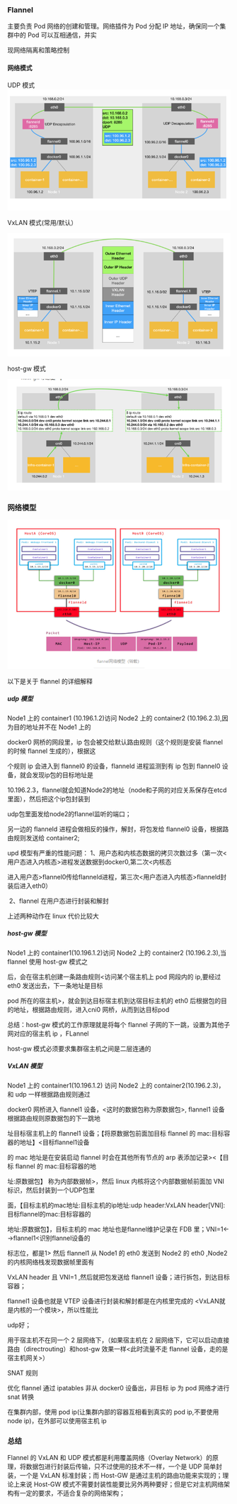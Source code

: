 ### Flannel

主要负责 Pod 网络的创建和管理。网络插件为 Pod 分配 IP 地址，确保同一个集群中的 Pod 可以互相通信，并实

现网络隔离和策略控制

#### 网络模式

UDP 模式
![2](网络插件-flannel.assets/2.png)

VxLAN 模式(常用/默认）

![3](网络插件-flannel.assets/3.png)

host-gw 模式

![4](网络插件-flannel.assets/4.png)

### 网络模型

![5](网络插件-flannel.assets/5.png)

以下是关于 flannel 的详细解释

##### udp 模型

Node1 上的 container1 (10.196.1.2)访问 Node2 上的 container2 (10.196.2.3),因为目的地址并不在 Node1 上的

docker0 网桥的网段里，ip 包会被交给默认路由规则（这个规则是安装 flannel 的时候 flannel 生成的），根据这

个规则 ip 会进入到 flannel0 的设备，flanneld 进程监测到有 ip 包到 flannel0 设备，就会发现ip包的目标地址是

10.196.2.3，flannel就会知道Node2的地址（node和子网的对应关系保存在etcd里面），然后把这个ip包封装到

udp包里面发给node2的flannel监听的端口；

另一边的 flanneld 进程会做相反的操作，解封，将包发给 flannel0 设备，根据路由规则发送给 container2;

upd 模型有严重的性能问题：
	1、用户态和内核态数据的拷贝次数过多（第一次<用户态进入内核态>进程发送数据到docker0,第二次<内核态

进入用户态>flannel0传给flanneld进程，第三次<用户态进入内核态>flanneld封装后进入eth0）

​	2、flannel 在用户态进行封装和解封

上述两种动作在 linux 代价比较大

#####  host-gw 模型

Node1 上的 container1(10.196.1.2)访问 Node2 上的 container2 (10.196.2.3),当 flannel 使用 host-gw 模式之

后，会在宿主机创建一条路由规则<访问某个宿主机上 pod 网段内的 ip,要经过 eth0 发送出去，下一条地址是目标

pod 所在的宿主机>，就会到达目标宿主机到达宿目标主机的 eth0 后根据包的目的地址，根据路由规则，进入cni0 网桥，从而到达目标pod

总结：host-gw 模式的工作原理就是将每个 flannel 子网的下一跳，设置为其他子网对应的宿主机 ip ，FLannel 

host-gw 模式必须要求集群宿主机之间是二层连通的

##### VxLAN 模型

Node1 上的 container1(10.196.1.2) 访问 Node2 上的 container2(10.196.2.3)，和 udp 一样根据路由规则通过

docker0 网桥进入 flannel1 设备，<这时的数据包称为原数据包>, flannel1 设备根据路由规则原数据包的下一跳地

址目标宿主机上的 flannel1 设备；【将原数据包前面加目标 flannel 的 mac:目标容器的地址】<目标flannel1设备

的 mac 地址是在安装启动 flannel 时会在其他所有节点的 arp 表添加记录><【目标 flannel 的 mac:目标容器的地

址:原数据包】 称为内部数据帧>，然后 linux 内核将这个内部数据帧前面加 VNI 标识，然后封装到一个UDP包里

面，【目标主机的mac地址:目标主机的ip地址:udp header:VxLAN header[VNI]:目标flannel的mac:目标容器的

地址:原数据包】，目标主机的 mac 地址也是flannel维护记录在 FDB 里；VNI=1<-->flannel1<识别flannel设备的

标志位，都是1> 然后 flannel1 从 Node1 的 eth0 发送到 Node2 的 eth0 ,Node2 的内核网络栈发现数据帧里面有

VxLAN header 且 VNI=1 ,然后就把包发送给 flannel1 设备；进行拆包，到达目标容器；

flannel1 设备也就是 VTEP 设备进行封装和解封都是在内核里完成的 <VxLAN就是内核的一个模块>，所以性能比

udp好；

用于宿主机不在同一个 2 层网络下，（如果宿主机在 2 层网络下，它可以启动直接路由（directrouting）和host-gw 效果一样<此时流量不走 flannel 设备，走的是宿主机网关>）



SNAT 规则

优化 flannel 通过 ipatables 非从 docker0 设备出，非目标 ip 为 pod 网络才进行 snat 转换	

在集群内部，使用 pod ip(让集群内部的容器互相看到真实的 pod ip,不要使用 node ip)，在外部可以使用宿主机 ip

### 总结

Flannel 的 VxLAN 和 UDP 模式都是利用覆盖网络（Overlay Network）的原理，将数据包进行封装后传输，只不过使用的技术不一样，一个是 UDP 简单封装，一个是 VxLAN 标准封装；而 Host-GW 是通过主机的路由功能来实现的；理论上来说 Host-GW 模式不需要封装性能要比另外两种要好；但是它对主机网络架构有一定的要求，不适合复杂的网络架构；



